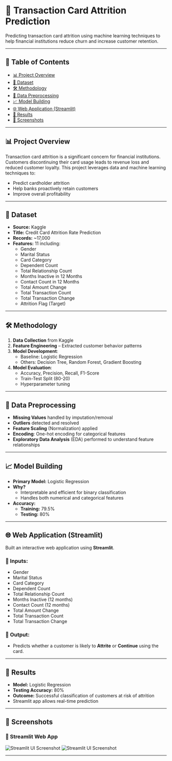 # 🧾 Transaction Card Attrition Prediction

Predicting transaction card attrition using machine learning techniques to help financial institutions reduce churn and increase customer retention.

---

## 📌 Table of Contents

- [📊 Project Overview](#-project-overview)
- [📁 Dataset](#-dataset)
- [🛠️ Methodology](#️-methodology)
- [🧹 Data Preprocessing](#-data-preprocessing)
- [📈 Model Building](#-model-building)
- [🌐 Web Application (Streamlit)](#-web-application-streamlit)
- [📌 Results](#-results)
- [📸 Screenshots](#-screenshots)

---

## 📊 Project Overview

Transaction card attrition is a significant concern for financial institutions. Customers discontinuing their card usage leads to revenue loss and reduced customer loyalty. This project leverages data and machine learning techniques to:

- Predict cardholder attrition
- Help banks proactively retain customers
- Improve overall profitability

---

## 📁 Dataset

- **Source:** Kaggle  
- **Title:** Credit Card Attrition Rate Prediction  
- **Records:** ~17,000  
- **Features:** 11 including:
  - Gender
  - Marital Status
  - Card Category
  - Dependent Count
  - Total Relationship Count
  - Months Inactive in 12 Months
  - Contact Count in 12 Months
  - Total Amount Change
  - Total Transaction Count
  - Total Transaction Change
  - Attrition Flag (Target)

---

## 🛠️ Methodology

1. **Data Collection** from Kaggle
2. **Feature Engineering** – Extracted customer behavior patterns
3. **Model Development**:
   - Baseline: Logistic Regression
   - Others: Decision Tree, Random Forest, Gradient Boosting
4. **Model Evaluation**:
   - Accuracy, Precision, Recall, F1-Score
   - Train-Test Split (80-20)
   - Hyperparameter tuning

---

## 🧹 Data Preprocessing

- **Missing Values** handled by imputation/removal  
- **Outliers** detected and resolved  
- **Feature Scaling** (Normalization) applied  
- **Encoding**: One-hot encoding for categorical features  
- **Exploratory Data Analysis** (EDA) performed to understand feature relationships

---

## 📈 Model Building

- **Primary Model:** Logistic Regression
- **Why?**
  - Interpretable and efficient for binary classification
  - Handles both numerical and categorical features
- **Accuracy:**
  - **Training:** 79.5%
  - **Testing:** 80%

---

## 🌐 Web Application (Streamlit)

Built an interactive web application using **Streamlit**.

### 🔷 Inputs:
- Gender
- Marital Status
- Card Category
- Dependent Count
- Total Relationship Count
- Months Inactive (12 months)
- Contact Count (12 months)
- Total Amount Change
- Total Transaction Count
- Total Transaction Change

### 🔶 Output:
- Predicts whether a customer is likely to **Attrite** or **Continue** using the card.

---

## 📌 Results

- **Model:** Logistic Regression
- **Testing Accuracy:** 80%
- **Outcome:** Successful classification of customers at risk of attrition
- Streamlit app allows real-time prediction

---

## 📸 Screenshots

### 🔹 Streamlit Web App

![Streamlit UI Screenshot](screenshots/streamlit_ui.PNG)
![Streamlit UI Screenshot](screenshots/streamlit_ui2.PNG)


---

